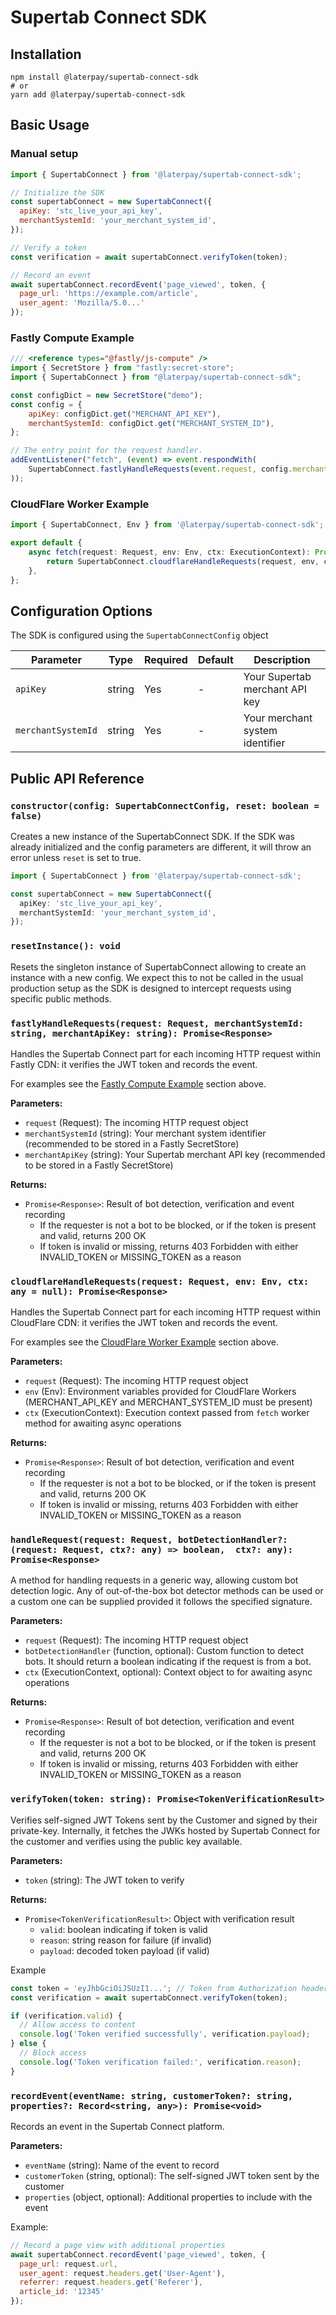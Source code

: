 # Supertab Connect SDK

## Installation

```
npm install @laterpay/supertab-connect-sdk
# or
yarn add @laterpay/supertab-connect-sdk
```

## Basic Usage

### Manual setup

```js
import { SupertabConnect } from '@laterpay/supertab-connect-sdk';

// Initialize the SDK
const supertabConnect = new SupertabConnect({
  apiKey: 'stc_live_your_api_key',
  merchantSystemId: 'your_merchant_system_id',
});

// Verify a token
const verification = await supertabConnect.verifyToken(token);

// Record an event
await supertabConnect.recordEvent('page_viewed', token, {
  page_url: 'https://example.com/article',
  user_agent: 'Mozilla/5.0...'
});
```

### Fastly Compute Example

```js
/// <reference types="@fastly/js-compute" />
import { SecretStore } from "fastly:secret-store";
import { SupertabConnect } from "@laterpay/supertab-connect-sdk";

const configDict = new SecretStore("demo");
const config = {
    apiKey: configDict.get("MERCHANT_API_KEY"),
    merchantSystemId: configDict.get("MERCHANT_SYSTEM_ID"),
};

// The entry point for the request handler.
addEventListener("fetch", (event) => event.respondWith(
    SupertabConnect.fastlyHandleRequests(event.request, config.merchantSystemId, config.apiKey)
));
```

### CloudFlare Worker Example

```ts
import { SupertabConnect, Env } from '@laterpay/supertab-connect-sdk';

export default {
	async fetch(request: Request, env: Env, ctx: ExecutionContext): Promise<Response> {
		return SupertabConnect.cloudflareHandleRequests(request, env, ctx);
	},
};
```

## Configuration Options

The SDK is configured using the `SupertabConnectConfig` object

| Parameter | Type | Required | Default | Description |
|-----------|------|----------|---------|-------------|
| `apiKey` | string | Yes | - | Your Supertab merchant API key
| `merchantSystemId` | string | Yes | - | Your merchant system identifier

## Public API Reference

### `constructor(config: SupertabConnectConfig, reset: boolean = false)`

Creates a new instance of the SupertabConnect SDK.
If the SDK was already initialized and the config parameters are different, it will throw an error unless `reset` is set to true.

```ts
import { SupertabConnect } from '@laterpay/supertab-connect-sdk';

const supertabConnect = new SupertabConnect({
  apiKey: 'stc_live_your_api_key',
  merchantSystemId: 'your_merchant_system_id',
});
```

### `resetInstance(): void`

Resets the singleton instance of SupertabConnect allowing to create an instance with a new config.
We expect this to not be called in the usual production setup as the SDK is designed to intercept requests using specific public methods.

### `fastlyHandleRequests(request: Request, merchantSystemId: string, merchantApiKey: string): Promise<Response>`

Handles the Supertab Connect part for each incoming HTTP request within Fastly CDN: it verifies the JWT token and records the event.

For examples see the [Fastly Compute Example](#fastly-compute-example) section above.

**Parameters:**
- `request` (Request): The incoming HTTP request object
- `merchantSystemId` (string): Your merchant system identifier (recommended to be stored in a Fastly SecretStore)
- `merchantApiKey` (string): Your Supertab merchant API key (recommended to be stored in a Fastly SecretStore)

**Returns:**
- `Promise<Response>`: Result of bot detection, verification and event recording
  - If the requester is not a bot to be blocked, or if the token is present and valid, returns 200 OK
  - If token is invalid or missing, returns 403 Forbidden with either INVALID_TOKEN or MISSING_TOKEN as a reason

### `cloudflareHandleRequests(request: Request, env: Env, ctx: any = null): Promise<Response>`

Handles the Supertab Connect part for each incoming HTTP request within CloudFlare CDN: it verifies the JWT token and records the event.

For examples see the [CloudFlare Worker Example](#cloudflare-worker-example) section above.

**Parameters:**
- `request` (Request): The incoming HTTP request object
- `env` (Env): Environment variables provided for CloudFlare Workers (MERCHANT_API_KEY and MERCHANT_SYSTEM_ID must be present)
- `ctx` (ExecutionContext): Execution context passed from `fetch` worker method for awaiting async operations

**Returns:**
- `Promise<Response>`: Result of bot detection, verification and event recording
  - If the requester is not a bot to be blocked, or if the token is present and valid, returns 200 OK
  - If token is invalid or missing, returns 403 Forbidden with either INVALID_TOKEN or MISSING_TOKEN as a reason

### `handleRequest(request: Request, botDetectionHandler?: (request: Request, ctx?: any) => boolean,  ctx?: any): Promise<Response>`

A method for handling requests in a generic way, allowing custom bot detection logic.
Any of out-of-the-box bot detector methods can be used or a custom one can be supplied provided it follows the specified signature.

**Parameters:**
- `request` (Request): The incoming HTTP request object
- `botDetectionHandler` (function, optional): Custom function to detect bots. It should return a boolean indicating if the request is from a bot.
- `ctx` (ExecutionContext, optional): Context object to for awaiting async operations

**Returns:**
- `Promise<Response>`: Result of bot detection, verification and event recording
  - If the requester is not a bot to be blocked, or if the token is present and valid, returns 200 OK
  - If token is invalid or missing, returns 403 Forbidden with either INVALID_TOKEN or MISSING_TOKEN as a reason

### `verifyToken(token: string): Promise<TokenVerificationResult>`

Verifies self-signed JWT Tokens sent by the Customer and signed by their private-key. Internally, it fetches the JWKs hosted by Supertab Connect for the customer and verifies using the public key available.

**Parameters:**
- `token` (string): The JWT token to verify

**Returns:**
- `Promise<TokenVerificationResult>`: Object with verification result
  - `valid`: boolean indicating if token is valid
  - `reason`: string reason for failure (if invalid)
  - `payload`: decoded token payload (if valid)

Example

```js
const token = 'eyJhbGciOiJSUzI1...'; // Token from Authorization header
const verification = await supertabConnect.verifyToken(token);

if (verification.valid) {
  // Allow access to content
  console.log('Token verified successfully', verification.payload);
} else {
  // Block access
  console.log('Token verification failed:', verification.reason);
}
```

### `recordEvent(eventName: string, customerToken?: string, properties?: Record<string, any>): Promise<void>`

Records an event in the Supertab Connect platform.

**Parameters:**
- `eventName` (string): Name of the event to record
- `customerToken` (string, optional): The self-signed JWT token sent by the customer
- `properties` (object, optional): Additional properties to include with the event

Example:

```js
// Record a page view with additional properties
await supertabConnect.recordEvent('page_viewed', token, {
  page_url: request.url,
  user_agent: request.headers.get('User-Agent'),
  referrer: request.headers.get('Referer'),
  article_id: '12345'
});
```

